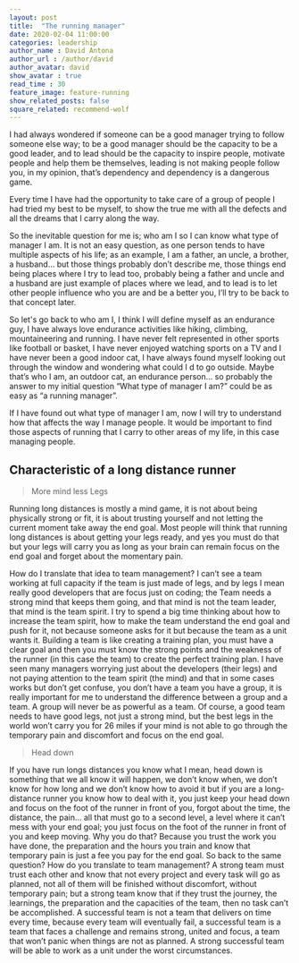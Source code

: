 ```yaml
---
layout: post
title:  "The running manager"
date: 2020-02-04 11:00:00
categories: leadership
author_name : David Antona
author_url : /author/david
author_avatar: david
show_avatar : true
read_time : 30
feature_image: feature-running
show_related_posts: false
square_related: recommend-wolf
---
```

I had always wondered if someone can be a good manager trying to follow someone else way; to be a good manager should be the capacity to be a good leader, and to lead should be the capacity to inspire people, motivate people and help them be themselves, leading is not making people follow you, in my opinion, that’s dependency and dependency is a dangerous game.

Every time I have had the opportunity to take care of a group of people I had tried my best to be myself, to show the true me with all the defects and all the dreams that I carry along the way.

So the inevitable question for me is; who am I so I can know what type of manager I am. It is not an easy question, as one person tends to have multiple aspects of his life; as an example, I am a father, an uncle, a brother, a husband… but those things probably don’t describe me, those things end being places where I try to lead too, probably being a father and uncle and a husband are just example of places where we lead, and to lead is to let other people influence who you are and be a better you, I’ll try to be back to that concept later.

So let's go back to who am I, I think I will define myself as an endurance guy, I have always love endurance activities like hiking, climbing, mountaineering and running. I have never felt represented in other sports like football or basket, I have never enjoyed watching sports on a TV and I have never been a good indoor cat, I have always found myself looking out through the window and wondering what could I d to go outside. Maybe that’s who I am, an outdoor cat, an endurance person… so probably the answer to my initial question “What type of manager I am?” could be as easy as “a running manager”.
 
If I have found out what type of manager I am, now I will try to understand how that affects the way I manage people. It would be important to find those aspects of running that I carry to other areas of my life, in this case managing people.

## Characteristic of a long distance runner

> More mind less Legs

Running long distances is mostly a mind game, it is not about being physically strong or fit, it is about trusting yourself and not letting the current moment take away the end goal. Most people will think that running long distances is about getting your legs ready, and yes you must do that but your legs will carry you as long as your brain can remain focus on the end goal and forget about the momentary pain.

 
How do I translate that idea to team management? I can’t see a team working at full capacity if the team is just made of legs, and by legs I mean really good developers that are focus just on coding; the Team needs a strong mind that keeps them going, and that mind is not the team leader, that mind is the team spirit. I try to spend a big time thinking about how to increase the team spirit, how to make the team understand the end goal and push for it, not because someone asks for it but because the team as a unit wants it. Building a team is like creating a training plan, you must have a clear goal and then you must know the strong points and the weakness of the runner (in this case the team) to create the perfect training plan.
I have seen many managers worrying just about the developers (their legs) and not paying attention to the team spirit (the mind) and that in some cases works but don’t get confuse, you don’t have a team you have a group, it is really important for me to understand the difference between a group and a team. A group will never be as powerful as a team.
Of course, a good team needs to have good legs, not just a strong mind, but the best legs in the world won’t carry you for 26 miles if your mind is not able to go through the temporary pain and discomfort and focus on the end goal.

> Head down

If you have run longs distances you know what I mean, head down is something that we all know it will happen, we don’t know when, we don’t know for how long and we don’t know how to avoid it but if you are a long-distance runner you know how to deal with it, you just keep your head down and focus on the foot of the runner in front of you, forgot about the time, the distance, the pain… all that must go to a second level, a level where it can’t mess with your end goal; you just focus on the foot of the runner in front of you and keep moving. Why you do that? Because you trust the work you have done, the preparation and the hours you train and know that temporary pain is just a fee you pay for the end goal.
So back to the same question? How do you translate to team management? A strong team must trust each other and know that not every project and every task will go as planned, not all of them will be finished without discomfort, without temporary pain; but a strong team know that if they trust the journey, the learnings, the preparation and the capacities of the team, then no task can’t be accomplished.
A successful team is not a team that delivers on time every time, because every team will eventually fail, a successful team is a team that faces a challenge and remains strong, united and focus, a team that won’t panic when things are not as planned. A strong successful team will be able to work as a unit under the worst circumstances. 

